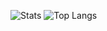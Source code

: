 
![Stats](https://github-readme-stats.vercel.app/api?username=ParadoxEXE&show_icons=true&bg_color=30,ffba00,a000ff)
![Top Langs](https://github-readme-stats.vercel.app/api/top-langs/?username=anuraghazra&layout=compact&show_icons=true&theme=radical)

